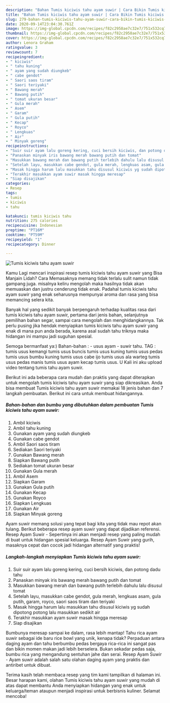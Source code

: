 ```yaml
---
description: "Bahan Tumis kiciwis tahu ayam suwir | Cara Bikin Tumis kiciwis tahu ayam suwir Yang Menggugah Selera"
title: "Bahan Tumis kiciwis tahu ayam suwir | Cara Bikin Tumis kiciwis tahu ayam suwir Yang Menggugah Selera"
slug: 279-bahan-tumis-kiciwis-tahu-ayam-suwir-cara-bikin-tumis-kiciwis-tahu-ayam-suwir-yang-menggugah-selera
date: 2020-09-14T23:04:30.761Z
image: https://img-global.cpcdn.com/recipes/f82c2958ae7c32e7/751x532cq70/tumis-kiciwis-tahu-ayam-suwir-foto-resep-utama.jpg
thumbnail: https://img-global.cpcdn.com/recipes/f82c2958ae7c32e7/751x532cq70/tumis-kiciwis-tahu-ayam-suwir-foto-resep-utama.jpg
cover: https://img-global.cpcdn.com/recipes/f82c2958ae7c32e7/751x532cq70/tumis-kiciwis-tahu-ayam-suwir-foto-resep-utama.jpg
author: Lenora Graham
ratingvalue: 3
reviewcount: 7
recipeingredient:
- " kiciwis"
- " tahu kuning"
- " ayam yang sudah diungkeb"
- " cabe gendot"
- " Saori saos tiram"
- " Saori teriyaki"
- " Bawang merah"
- " Bawang putih"
- " tomat ukuran besar"
- " Gula merah"
- " Asem"
- " Garam"
- " Gula putih"
- " Kecap"
- " Royco"
- " Lengkuas"
- " Air"
- " Minyak goreng"
recipeinstructions:
- "Suir suir ayam lalu goreng kering, cuci bersih kiciwis, dan potong dadu tahu"
- "Panaskan minyak iris bawang merah bawang putih dan tomat"
- "Masukkan bawang merah dan bawang putih terlebih dahulu lalu disusul tomat"
- "Setelah layu, masukkan cabe gendot, gula merah, lengkuas asam, gula putih, garam, royco, saori saos tiram dan teriyaki"
- "Masak hingga harum lalu masukkan tahu disusul kiciwis yg sudah dipotong potong lalu masukkan sedikit air"
- "Terakhir masukkan ayam suwir masak hingga meresap"
- "Siap disajikan"
categories:
- Resep
tags:
- tumis
- kiciwis
- tahu

katakunci: tumis kiciwis tahu 
nutrition: 275 calories
recipecuisine: Indonesian
preptime: "PT16M"
cooktime: "PT59M"
recipeyield: "1"
recipecategory: Dinner

---
```



![Tumis kiciwis tahu ayam suwir](https://img-global.cpcdn.com/recipes/f82c2958ae7c32e7/751x532cq70/tumis-kiciwis-tahu-ayam-suwir-foto-resep-utama.jpg)

Kamu Lagi mencari inspirasi resep tumis kiciwis tahu ayam suwir yang Bisa Manjain Lidah? Cara Memasaknya memang tidak terlalu sulit namun tidak gampang juga. misalnya keliru mengolah maka hasilnya tidak akan memuaskan dan justru cenderung tidak enak. Padahal tumis kiciwis tahu ayam suwir yang enak seharusnya mempunyai aroma dan rasa yang bisa memancing selera kita.

Banyak hal yang sedikit banyak berpengaruh terhadap kualitas rasa dari tumis kiciwis tahu ayam suwir, pertama dari jenis bahan, selanjutnya pemilihan bahan segar, sampai cara mengolah dan menghidangkannya. Tak perlu pusing jika hendak menyiapkan tumis kiciwis tahu ayam suwir yang enak di mana pun anda berada, karena asal sudah tahu triknya maka hidangan ini mampu jadi suguhan spesial.

Semoga bermanfaat ya:) Bahan-bahan : - usus ayam - suwir tahu. TAG : tumis usus kemangi tumis usus buncis tumis usus kuning tumis usus pedas tumis usus bumbu kuning tumis usus cabe ijo tumis usus ala warteg tumis usus pedas manis tumis usus ayam kecap tumis usus. U Kali ini aku upload video tentang tumis tahu ayam suwir.


Berikut ini ada beberapa cara mudah dan praktis yang dapat diterapkan untuk mengolah tumis kiciwis tahu ayam suwir yang siap dikreasikan. Anda bisa membuat Tumis kiciwis tahu ayam suwir memakai 18 jenis bahan dan 7 langkah pembuatan. Berikut ini cara untuk membuat hidangannya.

<!--inarticleads1-->

##### Bahan-bahan dan bumbu yang dibutuhkan dalam pembuatan Tumis kiciwis tahu ayam suwir:

1. Ambil  kiciwis
1. Ambil  tahu kuning
1. Gunakan  ayam yang sudah diungkeb
1. Gunakan  cabe gendot
1. Ambil  Saori saos tiram
1. Sediakan  Saori teriyaki
1. Gunakan  Bawang merah
1. Siapkan  Bawang putih
1. Sediakan  tomat ukuran besar
1. Gunakan  Gula merah
1. Ambil  Asem
1. Siapkan  Garam
1. Gunakan  Gula putih
1. Gunakan  Kecap
1. Gunakan  Royco
1. Siapkan  Lengkuas
1. Gunakan  Air
1. Siapkan  Minyak goreng


Ayam suwir memang solusi yang tepat bagi kita yang tidak mau repot akan tulang. Berikut beberapa resep ayam suwir yang dapat dijadikan referensi. Resep Ayam Suwir - Sepertinya ini akan menjadi resep yang paling mudah di buat untuk hidangan spesial keluarga. Resep Ayam Suwir yang gurih, masaknya cepat dan cocok jadi hidangan alternatif yang praktis! 

<!--inarticleads2-->

##### Langkah-langkah menyiapkan Tumis kiciwis tahu ayam suwir:

1. Suir suir ayam lalu goreng kering, cuci bersih kiciwis, dan potong dadu tahu
1. Panaskan minyak iris bawang merah bawang putih dan tomat
1. Masukkan bawang merah dan bawang putih terlebih dahulu lalu disusul tomat
1. Setelah layu, masukkan cabe gendot, gula merah, lengkuas asam, gula putih, garam, royco, saori saos tiram dan teriyaki
1. Masak hingga harum lalu masukkan tahu disusul kiciwis yg sudah dipotong potong lalu masukkan sedikit air
1. Terakhir masukkan ayam suwir masak hingga meresap
1. Siap disajikan


Bumbunya meresap sampai ke dalam, rasa lebih mantap! Tahu rica ayam suwir sebagai ide baru rice bowl yang unik, kenapa tidak? Perpaduan antara daging ayam dan tahu berbumbu pedas bergaya rica-rica ini sangat pas dan bikin momen makan jadi lebih berselera. Bukan sekadar pedas saja, bumbu rica yang mengandung sentuhan jahe dan serai. Resep Ayam Suwir - Ayam suwir adalah salah satu olahan daging ayam yang praktis dan antiribet untuk dibuat. 

Terima kasih telah membaca resep yang tim kami tampilkan di halaman ini. Besar harapan kami, olahan Tumis kiciwis tahu ayam suwir yang mudah di atas dapat membantu Anda menyiapkan hidangan yang enak untuk keluarga/teman ataupun menjadi inspirasi untuk berbisnis kuliner. Selamat mencoba!
